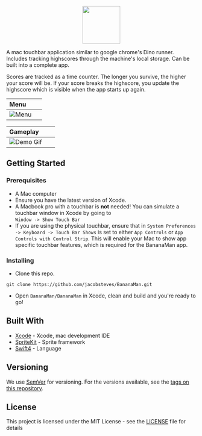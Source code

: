<p align="center">
  <img src="Demo/banner.png" height="100px"/>
</p>

A mac touchbar application similar to google chrome's Dino runner. Includes tracking highscores through the machine's local storage. Can be built into a complete app.

Scores are tracked as a time counter. The longer you survive, the higher your score will be. If your score breaks the highscore, you update the highscore which is visible when the app starts up again.

| Menu                 |
| -------------------- |
|![Menu](Demo/menu.png)|

| Gameplay                      |
| ----------------------------- |
|![Demo Gif](Demo/bananaMan.gif)|

## Getting Started

### Prerequisites

* A Mac computer
* Ensure you have the latest version of Xcode.
* A Macbook pro with a touchbar is <b>not</b> needed! You can simulate a touchbar window in Xcode by going to
<br>`Window -> Show Touch Bar`
* If you are using the physical touchbar, ensure that in `System Preferences -> Keyboard -> Touch Bar Shows` is set to either `App Controls` or `App Controls with Control Strip`. This will enable your Mac to show app specific touchbar features, which is required for the BananaMan app.

### Installing

* Clone this repo.

```
git clone https://github.com/jacobsteves/BananaMan.git
```

* Open `BananaMan/BananaMan` in Xcode, clean and build and you're ready to go!

## Built With

* [Xcode](https://developer.apple.com/xcode/) - Xcode, mac development IDE
* [SpriteKit](https://developer.apple.com/documentation/spritekit) - Sprite framework
* [Swift4](https://swift.org/blog/swift-4-0-released/) - Language

## Versioning

We use [SemVer](http://semver.org/) for versioning. For the versions available, see the [tags on this repository](https://github.com/jacobsteves/BananaMan/tags).

## License

This project is licensed under the MIT License - see the [LICENSE](LICENSE) file for details
